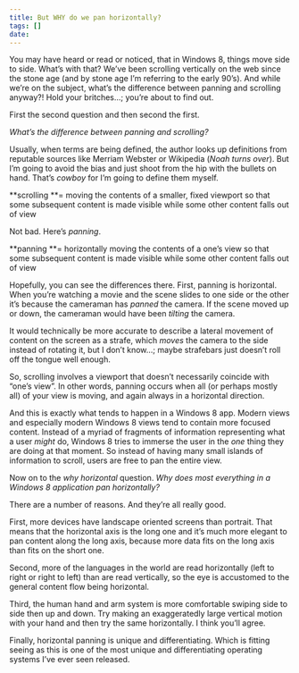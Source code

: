 ```yaml
---
title: But WHY do we pan horizontally?
tags: []
date: 
---
```


You may have heard or read or noticed, that in Windows 8, things move side to side. What&rsquo;s with that? We&rsquo;ve been scrolling vertically on the web since the stone age (and by stone age I&rsquo;m referring to the early 90&rsquo;s). And while we&rsquo;re on the subject, what&rsquo;s the difference between panning and scrolling anyway?! Hold your britches...; you&rsquo;re about to find out.

First the second question and then second the first.

_What&rsquo;s the difference between panning and scrolling?_

Usually, when terms are being defined, the author looks up definitions from reputable sources like Merriam Webster or Wikipedia (*Noah turns over*). But I&rsquo;m going to avoid the bias and just shoot from the hip with the bullets on hand. That&rsquo;s _cowboy_ for I&rsquo;m going to define them myself.

**scrolling **= moving the contents of a smaller, fixed viewport so that some subsequent content is made visible while some other content falls out of view

Not bad. Here&rsquo;s _panning_.

**panning **= horizontally moving the contents of a one&rsquo;s view so that some subsequent content is made visible while some other content falls out of view

Hopefully, you can see the differences there. First, panning is horizontal. When you&rsquo;re watching a movie and the scene slides to one side or the other it&rsquo;s because the cameraman has _panned_ the camera. If the scene moved up or down, the cameraman would have been _tilting_ the camera.

It would technically be more accurate to describe a lateral movement of content on the screen as a strafe, which _moves_ the camera to the side instead of rotating it, but I don&rsquo;t know...; maybe strafebars just doesn&rsquo;t roll off the tongue well enough.

So, scrolling involves a viewport that doesn&rsquo;t necessarily coincide with &ldquo;one&rsquo;s view&rdquo;. In other words, panning occurs when all (or perhaps mostly all) of your view is moving, and again always in a horizontal direction.

And this is exactly what tends to happen in a Windows 8 app. Modern views and especially modern Windows 8 views tend to contain more focused content. Instead of a myriad of fragments of information representing what a user _might_ do, Windows 8 tries to immerse the user in the _one_ thing they are doing at that moment. So instead of having many small islands of information to scroll, users are free to pan the entire view.

Now on to the _why horizontal_ question. _Why does most everything in a Windows 8 application pan horizontally?_

There are a number of reasons. And they&rsquo;re all really good.

First, more devices have landscape oriented screens than portrait. That means that the horizontal axis is the long one and it&rsquo;s much more elegant to pan content along the long axis, because more data fits on the long axis than fits on the short one.

Second, more of the languages in the world are read horizontally (left to right or right to left) than are read vertically, so the eye is accustomed to the general content flow being horizontal.

Third, the human hand and arm system is more comfortable swiping side to side then up and down. Try making an exaggeratedly large vertical motion with your hand and then try the same horizontally. I think you&rsquo;ll agree.

Finally, horizontal panning is unique and differentiating. Which is fitting seeing as this is one of the most unique and differentiating operating systems I&rsquo;ve ever seen released.